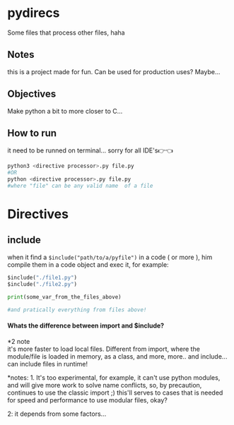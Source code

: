# pydirecs
Some files that process other files, haha


## Notes  
this is a project made for fun. Can be used for production uses? Maybe...


## Objectives
Make python a bit to more closer to C...


## How to run
it need to be runned on terminal... sorry for all IDE's👉👈

```sh
python3 <directive processor>.py file.py
#OR
python <directive processor>.py file.py
#where "file" can be any valid name  of a file
```
# Directives

## include

when it find a `$include("path/to/a/pyfile")` in a code ( or more ), him compile them in a code object and exec it, for example:  

```python
$include("./file1.py")
$include("./file2.py")

print(some_var_from_the_files_above)

#and pratically everything from files above!
```
#### Whats the difference between import and $include?
*2 note  
it's more faster to load local files. Different from import, where the module/file is loaded in memory, as a class, and more, more.. and include... can include files in runtime!

*notes:
1. 
It's too experimental, for example, it can't use python modules, and will give more work to solve name conflicts, so, by precaution, continues to use the classic import ;) this'll serves to cases that is needed for speed and performance to use modular files, okay?

2: it depends from some factors...
